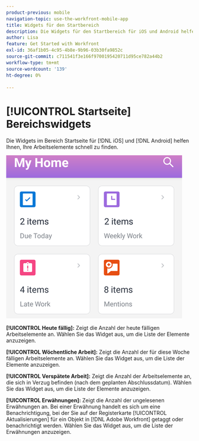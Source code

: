 ```yaml
---
product-previous: mobile
navigation-topic: use-the-workfront-mobile-app
title: Widgets für den Startbereich
description: Die Widgets für den Startbereich für iOS und Android helfen Ihnen, Ihre Arbeitselemente schnell zu finden.
author: Lisa
feature: Get Started with Workfront
exl-id: 36af1b05-4c95-4b8e-9b96-03b30fa9852c
source-git-commit: c711541f3e166f9700195420711d95ce782a44b2
workflow-type: tm+mt
source-wordcount: '139'
ht-degree: 0%

---
```


# [!UICONTROL Startseite] Bereichswidgets

Die Widgets im Bereich Startseite für [!DNL iOS] und [!DNL Android] helfen Ihnen, Ihre Arbeitselemente schnell zu finden.

![Widgets für den Startbereich](assets/mobile-home-area-widgets.png)

**[!UICONTROL Heute fällig]:** Zeigt die Anzahl der heute fälligen Arbeitselemente an. Wählen Sie das Widget aus, um die Liste der Elemente anzuzeigen.

**[!UICONTROL Wöchentliche Arbeit]:** Zeigt die Anzahl der für diese Woche fälligen Arbeitselemente an. Wählen Sie das Widget aus, um die Liste der Elemente anzuzeigen.

**[!UICONTROL Verspätete Arbeit]:** Zeigt die Anzahl der Arbeitselemente an, die sich in Verzug befinden (nach dem geplanten Abschlussdatum). Wählen Sie das Widget aus, um die Liste der Elemente anzuzeigen.

**[!UICONTROL Erwähnungen]:** Zeigt die Anzahl der ungelesenen Erwähnungen an. Bei einer Erwähnung handelt es sich um eine Benachrichtigung, bei der Sie auf der Registerkarte [!UICONTROL Aktualisierungen] für ein Objekt in [!DNL Adobe Workfront] getaggt oder benachrichtigt werden. Wählen Sie das Widget aus, um die Liste der Erwähnungen anzuzeigen.
